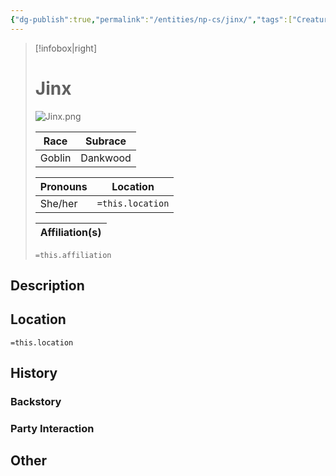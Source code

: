 ```yaml
---
{"dg-publish":true,"permalink":"/entities/np-cs/jinx/","tags":["Creature","NPC"]}
---
```



> [!infobox|right]
> # Jinx
> ![Jinx.png](/img/user/Images/Creatures/Jinx.png)
> 
> Race | Subrace |
> ---|---|
> Goblin | Dankwood |
> 
> 
> Pronouns|Location| 
> ---|---|
> She/her|`=this.location`|
> 
> Affiliation(s)|
> ---|
> `=this.affiliation`








## Description

## Location
`=this.location`
## History

### Backstory

### Party Interaction

## Other

